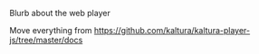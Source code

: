 Blurb about the web player 

Move everything from https://github.com/kaltura/kaltura-player-js/tree/master/docs
